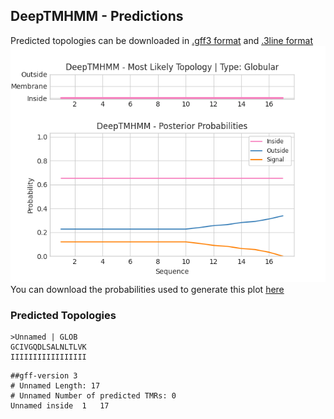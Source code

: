 ## DeepTMHMM - Predictions
Predicted topologies can be downloaded in [.gff3 format](TMRs.gff3) and [.3line format](predicted_topologies.3line)
![picture](plot.png)
You can download the probabilities used to generate this plot [here](Unnamed_probs.csv)
### Predicted Topologies
```
>Unnamed | GLOB
GCIVGQDLSALNLTLVK
IIIIIIIIIIIIIIIII

```


```
##gff-version 3
# Unnamed Length: 17
# Unnamed Number of predicted TMRs: 0
Unnamed	inside	1	17				

```
